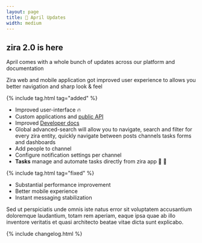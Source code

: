 ```yaml
---
layout: page
title: 🚀 April Updates
width: medium
---
```


## zira 2.0 is here
April comes with a whole bunch of updates across our platform and documentation

Zira web and mobile application got improved user experience to allows you better navigation and sharp look & feel


{% include tag.html tag="added" %}
- Improved user-interface 🔥
- Custom applications and [public API](https://github.com/zira-dev/zira)
- Improved [Developer docs](/developers)
- Global advanced-search will allow you to navigate, search and filter for every zira entity, quickly navigate between posts channels tasks forms and dashboards 
- Add people to channel
- Configure notification settings per channel
- **Tasks** manage and automate tasks directly from zira app  💪 🤩


{% include tag.html tag="fixed" %}
- Substantial performance improvement
- Better mobile experience
- Instant messaging stabilization

Sed ut perspiciatis unde omnis iste natus error sit voluptatem accusantium doloremque laudantium, totam rem aperiam, eaque ipsa quae ab illo inventore veritatis et quasi architecto beatae vitae dicta sunt explicabo.

{% include changelog.html %}
